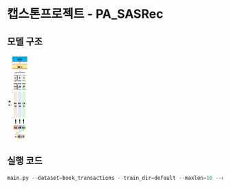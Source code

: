 # 캡스톤프로젝트 - PA_SASRec


## 모델 구조
<img src="https://github.com/et007693/PA_SASRec/blob/main/img/model.png?raw=true" width="50" height="200"></img>

## 실행 코드
``` python
main.py --dataset=book_transactions --train_dir=default --maxlen=10 --dropout_rate=0.2 --device=cuda
```
